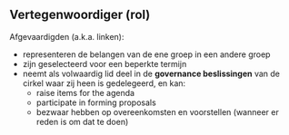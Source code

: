 ## Vertegenwoordiger (rol)

Afgevaardigden (a.k.a. linken):

- representeren de belangen van de ene groep in een andere groep
- zijn geselecteerd voor een beperkte termijn
- neemt als volwaardig lid deel in de **governance beslissingen** van de cirkel waar zij heen is gedelegeerd, en kan: 
    - raise items for the agenda
    - participate in forming proposals
    - bezwaar hebben op overeenkomsten en voorstellen (wanneer er reden is om dat te doen)